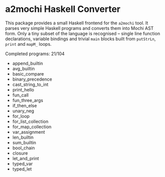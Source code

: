 # a2mochi Haskell Converter

This package provides a small Haskell frontend for the `a2mochi` tool. It parses
very simple Haskell programs and converts them into Mochi AST form. Only a tiny
subset of the language is recognised – single line function declarations,
variable bindings and trivial `main` blocks built from `putStrLn`, `print` and
`mapM_` loops.

Completed programs: 21/104

- append_builtin
- avg_builtin
- basic_compare
- binary_precedence
- cast_string_to_int
- print_hello
- fun_call
- fun_three_args
- if_then_else
- unary_neg
- for_loop
- for_list_collection
- for_map_collection
- var_assignment
- len_builtin
- sum_builtin
- bool_chain
- closure
- let_and_print
- typed_var
- typed_let
